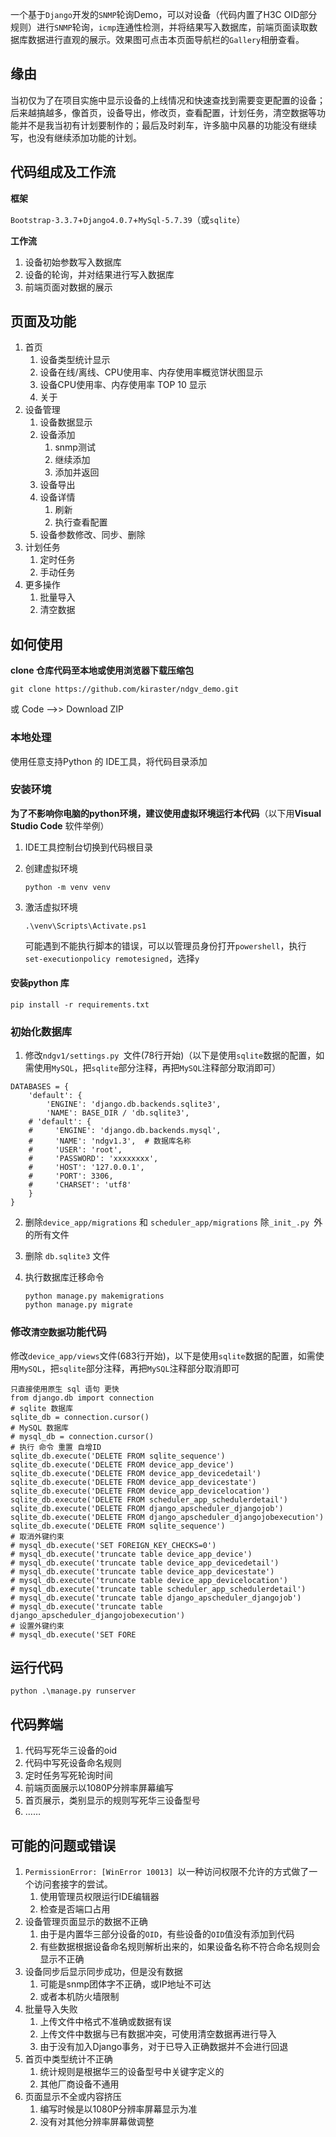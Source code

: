 一个基于`Django`开发的`SNMP`轮询Demo，可以对设备（代码内置了H3C OID部分规则）进行`SNMP`轮询，`icmp`连通性检测，并将结果写入数据库，前端页面读取数据库数据进行直观的展示。效果图可点击本页面导航栏的`Gallery`相册查看。

## 缘由

当初仅为了在项目实施中显示设备的上线情况和快速查找到需要变更配置的设备；后来越搞越多，像首页，设备导出，修改页，查看配置，计划任务，清空数据等功能并不是我当初有计划要制作的；最后及时刹车，许多脑中风暴的功能没有继续写，也没有继续添加功能的计划。

## 代码组成及工作流

**框架**

`Bootstrap-3.3.7`+`Django4.0.7`+`MySql-5.7.39`（或`sqlite`）

**工作流**

1. 设备初始参数写入数据库
2. 设备的轮询，并对结果进行写入数据库
3. 前端页面对数据的展示

## 页面及功能

1. 首页
   1. 设备类型统计显示
   2. 设备在线/离线、CPU使用率、内存使用率概览饼状图显示
   3. 设备CPU使用率、内存使用率 TOP 10 显示
   4. 关于
2. 设备管理
   1. 设备数据显示
   2. 设备添加
      1. snmp测试
      2. 继续添加
      3. 添加并返回
   3. 设备导出
   4. 设备详情
      1. 刷新
      2. 执行查看配置
   5. 设备参数修改、同步、删除
3. 计划任务
   1. 定时任务
   2. 手动任务
4. 更多操作
   1. 批量导入
   2. 清空数据

## 如何使用

**clone 仓库代码至本地或使用浏览器下载压缩包**

```
git clone https://github.com/kiraster/ndgv_demo.git
```

或 Code -->> Download ZIP


### 本地处理

使用任意支持Python 的 IDE工具，将代码目录添加


### 安装环境

**为了不影响你电脑的python环境，建议使用虚拟环境运行本代码**（以下用**Visual Studio Code** 软件举例）

1. IDE工具控制台切换到代码根目录

2. 创建虚拟环境

   ```
   python -m venv venv
   ```

3. 激活虚拟环境

   ```
   .\venv\Scripts\Activate.ps1
   ```

   可能遇到不能执行脚本的错误，可以以管理员身份打开`powershell`，执行` set-executionpolicy remotesigned`，选择`y`

#### 安装python 库

```
pip install -r requirements.txt
```

### 初始化数据库

1. 修改`ndgv1/settings.py `文件(78行开始)（以下是使用`sqlite`数据的配置，如需使用`MySQL`，把`sqlite`部分注释，再把`MySQL`注释部分取消即可）

```
DATABASES = {
    'default': {
        'ENGINE': 'django.db.backends.sqlite3',
        'NAME': BASE_DIR / 'db.sqlite3',
    # 'default': {
    #     'ENGINE': 'django.db.backends.mysql',
    #     'NAME': 'ndgv1.3',  # 数据库名称
    #     'USER': 'root',
    #     'PASSWORD': 'xxxxxxxx',
    #     'HOST': '127.0.0.1',
    #     'PORT': 3306,
    #     'CHARSET': 'utf8'
    }
}
```

2. 删除`device_app/migrations` 和 `scheduler_app/migrations` 除`_init_.py `外的所有文件

3. 删除 `db.sqlite3` 文件

4. 执行数据库迁移命令

   ```
   python manage.py makemigrations
   python manage.py migrate
   ```

### 修改`清空数据`功能代码

修改`device_app/views`文件(683行开始)，以下是使用`sqlite`数据的配置，如需使用`MySQL`，把`sqlite`部分注释，再把`MySQL`注释部分取消即可

```
只直接使用原生 sql 语句 更快
from django.db import connection
# sqlite 数据库
sqlite_db = connection.cursor()
# MySQL 数据库
# mysql_db = connection.cursor()
# 执行 命令 重置 自增ID
sqlite_db.execute('DELETE FROM sqlite_sequence')
sqlite_db.execute('DELETE FROM device_app_device')
sqlite_db.execute('DELETE FROM device_app_devicedetail')
sqlite_db.execute('DELETE FROM device_app_devicestate')
sqlite_db.execute('DELETE FROM device_app_devicelocation')
sqlite_db.execute('DELETE FROM scheduler_app_schedulerdetail')
sqlite_db.execute('DELETE FROM django_apscheduler_djangojob')
sqlite_db.execute('DELETE FROM django_apscheduler_djangojobexecution')
sqlite_db.execute('DELETE FROM sqlite_sequence')
# 取消外键约束
# mysql_db.execute('SET FOREIGN_KEY_CHECKS=0')
# mysql_db.execute('truncate table device_app_device')
# mysql_db.execute('truncate table device_app_devicedetail')
# mysql_db.execute('truncate table device_app_devicestate')
# mysql_db.execute('truncate table device_app_devicelocation')
# mysql_db.execute('truncate table scheduler_app_schedulerdetail')
# mysql_db.execute('truncate table django_apscheduler_djangojob')
# mysql_db.execute('truncate table django_apscheduler_djangojobexecution')
# 设置外键约束
# mysql_db.execute('SET FORE

```

## 运行代码

```
python .\manage.py runserver
```

## 代码弊端

1. 代码写死华三设备的oid
2. 代码中写死设备命名规则
3. 定时任务写死轮询时间
4. 前端页面展示以1080P分辨率屏幕编写
5. 首页展示，类别显示的规则写死华三设备型号
6. ……

## 可能的问题或错误

1. `PermissionError: [WinError 10013] `以一种访问权限不允许的方式做了一个访问套接字的尝试。
   1. 使用管理员权限运行IDE编辑器
   2. 检查是否端口占用
2. 设备管理页面显示的数据不正确
   1. 由于是内置华三部分设备的`OID`，有些设备的`OID`值没有添加到代码
   2. 有些数据根据设备命名规则解析出来的，如果设备名称不符合命名规则会显示不正确
3. 设备同步后显示同步成功，但是没有数据
   1. 可能是snmp团体字不正确，或IP地址不可达
   2. 或者本机防火墙限制
4. 批量导入失败
   1. 上传文件中格式不准确或数据有误
   2. 上传文件中数据与已有数据冲突，可使用清空数据再进行导入
   3. 由于没有加入Django事务，对于已导入正确数据并不会进行回退
5. 首页中类型统计不正确
   1. 统计规则是根据华三的设备型号中关键字定义的
   2. 其他厂商设备不通用
6. 页面显示不全或内容挤压
   1. 编写时候是以1080P分辨率屏幕显示为准
   2. 没有对其他分辨率屏幕做调整
